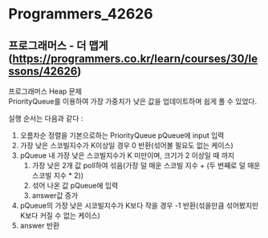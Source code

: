 # Programmers_42626
## 프로그래머스 - 더 맵게(https://programmers.co.kr/learn/courses/30/lessons/42626)

프로그래머스 Heap 문제  
PriorityQueue를 이용하여 가장 가중치가 낮은 값을 업데이트하며 쉽게 풀 수 있었다.  

실행 순서는 다음과 같다 :   
1. 오름차순 정렬을 기본으로하는 PriorityQueue pQueue에 input 입력
2. 가장 낮은 스코빌지수가 K이상일 경우 0 반환(섞어볼 필요도 없는 케이스)
3. pQueue 내 가장 낮은 스코빌지수가 K 미만이며, 크기가 2 이상일 때 까지
    1. 가장 낮은 2개 값 poll하여 섞음(가장 덜 매운 스코빌 지수 + (두 번째로 덜 매운 스코빌 지수  * 2))
    2. 섞어 나온 값 pQueue에 입력
    3. answer값 증가
4. pQueue의 가장 낮은 시코빌지수가 K보다 작을 경우 -1 반환(섞을만큼 섞어봤지만 K보다 커질 수 없는 케이스)
5. answer 반환

